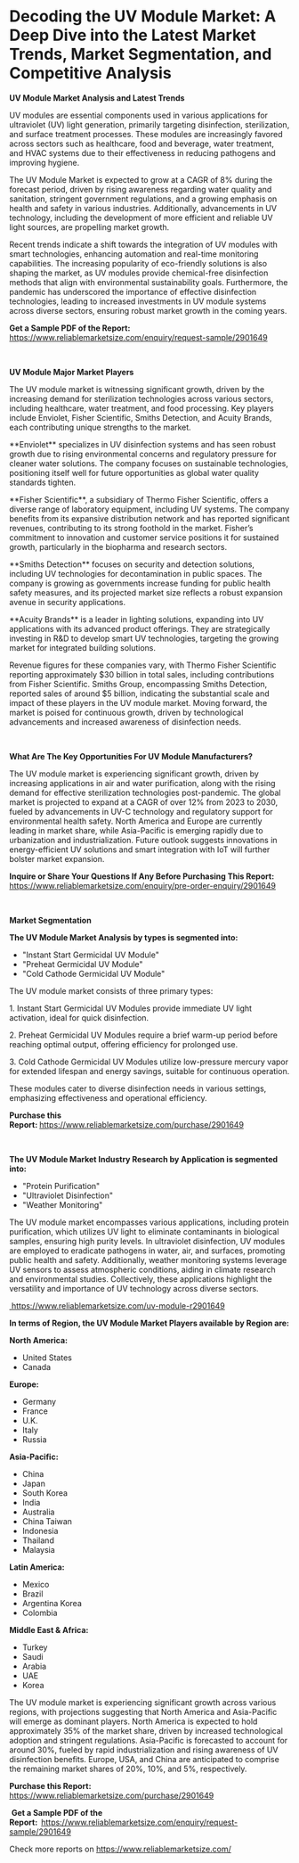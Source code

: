 <p><h1>Decoding the UV Module Market: A Deep Dive into the Latest Market Trends, Market Segmentation, and Competitive Analysis</h1></p><p><strong>UV Module Market Analysis and Latest Trends</strong></p>
<p><p>UV modules are essential components used in various applications for ultraviolet (UV) light generation, primarily targeting disinfection, sterilization, and surface treatment processes. These modules are increasingly favored across sectors such as healthcare, food and beverage, water treatment, and HVAC systems due to their effectiveness in reducing pathogens and improving hygiene.</p><p>The UV Module Market is expected to grow at a CAGR of 8% during the forecast period, driven by rising awareness regarding water quality and sanitation, stringent government regulations, and a growing emphasis on health and safety in various industries. Additionally, advancements in UV technology, including the development of more efficient and reliable UV light sources, are propelling market growth.</p><p>Recent trends indicate a shift towards the integration of UV modules with smart technologies, enhancing automation and real-time monitoring capabilities. The increasing popularity of eco-friendly solutions is also shaping the market, as UV modules provide chemical-free disinfection methods that align with environmental sustainability goals. Furthermore, the pandemic has underscored the importance of effective disinfection technologies, leading to increased investments in UV module systems across diverse sectors, ensuring robust market growth in the coming years.</p></p>
<p><strong>Get a Sample PDF of the Report:&nbsp;</strong> <a href="https://www.reliablemarketsize.com/enquiry/request-sample/2901649?utm_campaign=3248&utm_medium=2&utm_source=Github&utm_content=ia&utm_term=16032025&utm_id=uv-module">https://www.reliablemarketsize.com/enquiry/request-sample/2901649</a></p>
<p>&nbsp;</p>
<p><strong>UV Module Major Market Players</strong></p>
<p><p>The UV module market is witnessing significant growth, driven by the increasing demand for sterilization technologies across various sectors, including healthcare, water treatment, and food processing. Key players include Enviolet, Fisher Scientific, Smiths Detection, and Acuity Brands, each contributing unique strengths to the market.</p><p>**Enviolet** specializes in UV disinfection systems and has seen robust growth due to rising environmental concerns and regulatory pressure for cleaner water solutions. The company focuses on sustainable technologies, positioning itself well for future opportunities as global water quality standards tighten.</p><p>**Fisher Scientific**, a subsidiary of Thermo Fisher Scientific, offers a diverse range of laboratory equipment, including UV systems. The company benefits from its expansive distribution network and has reported significant revenues, contributing to its strong foothold in the market. Fisher’s commitment to innovation and customer service positions it for sustained growth, particularly in the biopharma and research sectors.</p><p>**Smiths Detection** focuses on security and detection solutions, including UV technologies for decontamination in public spaces. The company is growing as governments increase funding for public health safety measures, and its projected market size reflects a robust expansion avenue in security applications.</p><p>**Acuity Brands** is a leader in lighting solutions, expanding into UV applications with its advanced product offerings. They are strategically investing in R&D to develop smart UV technologies, targeting the growing market for integrated building solutions.</p><p>Revenue figures for these companies vary, with Thermo Fisher Scientific reporting approximately $30 billion in total sales, including contributions from Fisher Scientific. Smiths Group, encompassing Smiths Detection, reported sales of around $5 billion, indicating the substantial scale and impact of these players in the UV module market. Moving forward, the market is poised for continuous growth, driven by technological advancements and increased awareness of disinfection needs.</p></p>
<p>&nbsp;</p>
<p><strong>What Are The Key Opportunities For UV Module Manufacturers?</strong></p>
<p><p>The UV module market is experiencing significant growth, driven by increasing applications in air and water purification, along with the rising demand for effective sterilization technologies post-pandemic. The global market is projected to expand at a CAGR of over 12% from 2023 to 2030, fueled by advancements in UV-C technology and regulatory support for environmental health safety. North America and Europe are currently leading in market share, while Asia-Pacific is emerging rapidly due to urbanization and industrialization. Future outlook suggests innovations in energy-efficient UV solutions and smart integration with IoT will further bolster market expansion.</p></p>
<p><strong>Inquire or Share Your Questions If Any Before Purchasing This Report:</strong> <a href="https://www.reliablemarketsize.com/enquiry/pre-order-enquiry/2901649?utm_campaign=3248&utm_medium=2&utm_source=Github&utm_content=ia&utm_term=16032025&utm_id=uv-module">https://www.reliablemarketsize.com/enquiry/pre-order-enquiry/2901649</a></p>
<p>&nbsp;</p>
<p><strong>Market Segmentation</strong></p>
<p><strong>The UV Module Market Analysis by types is segmented into:</strong></p>
<p><ul><li>"Instant Start Germicidal UV Module"</li><li>"Preheat Germicidal UV Module"</li><li>"Cold Cathode Germicidal UV Module"</li></ul></p>
<p><p>The UV module market consists of three primary types: </p><p>1. Instant Start Germicidal UV Modules provide immediate UV light activation, ideal for quick disinfection.</p><p>2. Preheat Germicidal UV Modules require a brief warm-up period before reaching optimal output, offering efficiency for prolonged use.</p><p>3. Cold Cathode Germicidal UV Modules utilize low-pressure mercury vapor for extended lifespan and energy savings, suitable for continuous operation.</p><p>These modules cater to diverse disinfection needs in various settings, emphasizing effectiveness and operational efficiency.</p></p>
<p><strong>Purchase this Report:&nbsp;</strong><a href="https://www.reliablemarketsize.com/purchase/2901649?utm_campaign=3248&utm_medium=2&utm_source=Github&utm_content=ia&utm_term=16032025&utm_id=uv-module">https://www.reliablemarketsize.com/purchase/2901649</a></p>
<p>&nbsp;</p>
<p><strong>The UV Module Market Industry Research by Application is segmented into:</strong></p>
<p><ul><li>"Protein Purification"</li><li>"Ultraviolet Disinfection"</li><li>"Weather Monitoring"</li></ul></p>
<p><p>The UV module market encompasses various applications, including protein purification, which utilizes UV light to eliminate contaminants in biological samples, ensuring high purity levels. In ultraviolet disinfection, UV modules are employed to eradicate pathogens in water, air, and surfaces, promoting public health and safety. Additionally, weather monitoring systems leverage UV sensors to assess atmospheric conditions, aiding in climate research and environmental studies. Collectively, these applications highlight the versatility and importance of UV technology across diverse sectors.</p></p>
<p><a href="https://www.reliablemarketsize.com/uv-module-r2901649?utm_campaign=3248&utm_medium=2&utm_source=Github&utm_content=ia&utm_term=16032025&utm_id=uv-module">&nbsp;https://www.reliablemarketsize.com/uv-module-r2901649</a></p>
<p><strong>In terms of Region, the UV Module Market Players available by Region are:</strong></p>
<p>
    <p> <strong> North America: </strong>
        <ul>
            <li>United States</li>
            <li>Canada</li>
        </ul>
        </p> 
    <p> <strong> Europe: </strong>
        <ul>
            <li>Germany</li>
            <li>France</li>
            <li>U.K.</li>
            <li>Italy</li>
            <li>Russia</li>
        </ul>
        </p> 
    <p> <strong> Asia-Pacific: </strong>
        <ul>
            <li>China</li>
            <li>Japan</li>
            <li>South Korea</li>
            <li>India</li>
            <li>Australia</li>
            <li>China Taiwan</li>
            <li>Indonesia</li>
            <li>Thailand</li>
            <li>Malaysia</li>
        </ul>
        </p> 
    <p> <strong> Latin America: </strong>
        <ul>
            <li>Mexico</li>
            <li>Brazil</li>
            <li>Argentina Korea</li>
            <li>Colombia</li>
        </ul>
        </p> 
    <p> <strong> Middle East & Africa: </strong>
        <ul>
            <li>Turkey</li>
            <li>Saudi</li>
            <li>Arabia</li>
            <li>UAE</li>
            <li>Korea</li>
        </ul>
    </p>
    </p>
<p><p>The UV module market is experiencing significant growth across various regions, with projections suggesting that North America and Asia-Pacific will emerge as dominant players. North America is expected to hold approximately 35% of the market share, driven by increased technological adoption and stringent regulations. Asia-Pacific is forecasted to account for around 30%, fueled by rapid industrialization and rising awareness of UV disinfection benefits. Europe, USA, and China are anticipated to comprise the remaining market shares of 20%, 10%, and 5%, respectively.</p></p>
<p><strong>Purchase this Report: </strong><a href="https://www.reliablemarketsize.com/purchase/2901649?utm_campaign=3248&utm_medium=2&utm_source=Github&utm_content=ia&utm_term=16032025&utm_id=uv-module">https://www.reliablemarketsize.com/purchase/2901649</a></p>
<p>&nbsp;<strong>Get a Sample PDF of the Report:&nbsp;&nbsp;</strong><a href="https://www.reliablemarketsize.com/enquiry/request-sample/2901649?utm_campaign=3248&utm_medium=2&utm_source=Github&utm_content=ia&utm_term=16032025&utm_id=uv-module">https://www.reliablemarketsize.com/enquiry/request-sample/2901649</a></p>
<p><strong></strong></p>
<p>Check more reports on <a href="https://www.reliablemarketsize.com/?utm_campaign=3248&utm_medium=2&utm_source=Github&utm_content=ia&utm_term=16032025&utm_id=uv-module">https://www.reliablemarketsize.com/</a></p>